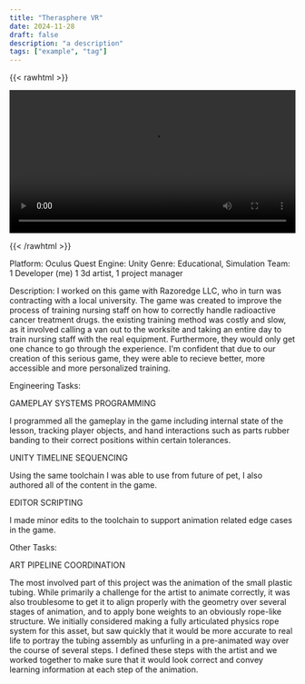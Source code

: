 ```yaml
---
title: "Therasphere VR"
date: 2024-11-28
draft: false
description: "a description"
tags: ["example", "tag"]
---
```


{{< rawhtml >}} 

<video width=100% controls autoplay>
    <source src="/videos/mp4/thera-small.mp4" type="video/mp4">
    Your browser does not support the video tag.  
</video>

{{< /rawhtml >}}

Platform: Oculus Quest
Engine: Unity
Genre: Educational, Simulation
Team: 1 Developer (me) 1 3d artist, 1 project manager

Description: I worked on this game with Razoredge LLC, who in turn was contracting with a local university. The game was created to improve the process of training nursing staff on how to correctly handle radioactive cancer treatment drugs. the existing training method was costly and slow, as it involved calling a van out to the worksite and taking an entire day to train nursing staff with the real equipment. Furthermore, they would only get one chance to go through the experience. I'm confident that due to our creation of this serious game, they were able to recieve better, more accessible and more personalized training. 

Engineering Tasks:

GAMEPLAY SYSTEMS PROGRAMMING

I programmed all the gameplay in the game including internal state of the lesson, tracking player objects, and hand interactions such as parts rubber banding to their correct positions within certain tolerances.

UNITY TIMELINE SEQUENCING

Using the same toolchain I was able to use from future of pet, I also authored all of the content in the game.

EDITOR SCRIPTING

I made minor edits to the toolchain to support animation related edge cases in the game.

Other Tasks:

ART PIPELINE COORDINATION

The most involved part of this project was the animation of the small plastic tubing. While primarily a challenge for the artist to animate correctly, it was also troublesome to get it to align properly with the geometry over several stages of animation, and to apply bone weights to an obviously rope-like structure. We initially considered making a fully articulated physics rope system for this asset, but saw quickly that it would be more accurate to real life to portray the tubing assembly as unfurling in a pre-animated way over the course of several steps. I defined these steps with the artist and we worked together to make sure that it would look correct and convey learning information at each step of the animation. 
